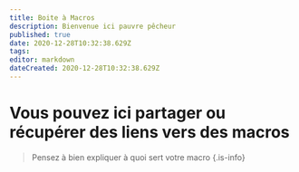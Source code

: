 ```yaml
---
title: Boite à Macros
description: Bienvenue ici pauvre pêcheur
published: true
date: 2020-12-28T10:32:38.629Z
tags: 
editor: markdown
dateCreated: 2020-12-28T10:32:38.629Z
---
```


# Vous pouvez ici partager ou récupérer des liens vers des macros
> Pensez à bien expliquer à quoi sert votre macro
{.is-info}
